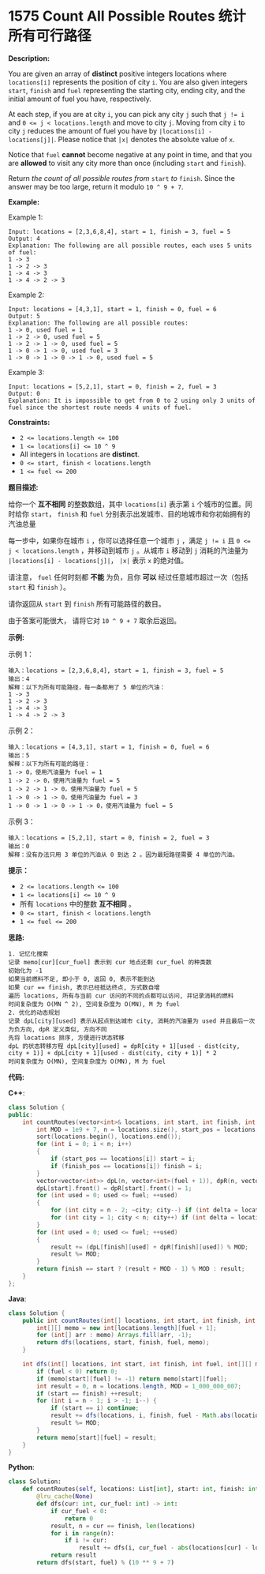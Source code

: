 # 1575 Count All Possible Routes 统计所有可行路径

__Description:__

You are given an array of __distinct__ positive integers locations where `locations[i]` represents the position of city `i`. You are also given integers `start`, `finish` and `fuel` representing the starting city, ending city, and the initial amount of fuel you have, respectively.

At each step, if you are at city `i`, you can pick any city `j` such that `j != i` and `0 <= j < locations.length` and move to city `j`. Moving from city `i` to city `j` reduces the amount of fuel you have by `|locations[i] - locations[j]|`. Please notice that `|x|` denotes the absolute value of `x`.

Notice that `fuel` __cannot__ become negative at any point in time, and that you are __allowed__ to visit any city more than once (including `start` and `finish`).

Return _the count of all possible routes from_ `start` _to_ `finish`. Since the answer may be too large, return it modulo `10 ^ 9 + 7`.

__Example:__

Example 1:

```text
Input: locations = [2,3,6,8,4], start = 1, finish = 3, fuel = 5
Output: 4
Explanation: The following are all possible routes, each uses 5 units of fuel:
1 -> 3
1 -> 2 -> 3
1 -> 4 -> 3
1 -> 4 -> 2 -> 3
```

Example 2:

```text
Input: locations = [4,3,1], start = 1, finish = 0, fuel = 6
Output: 5
Explanation: The following are all possible routes:
1 -> 0, used fuel = 1
1 -> 2 -> 0, used fuel = 5
1 -> 2 -> 1 -> 0, used fuel = 5
1 -> 0 -> 1 -> 0, used fuel = 3
1 -> 0 -> 1 -> 0 -> 1 -> 0, used fuel = 5
```

Example 3:

```text
Input: locations = [5,2,1], start = 0, finish = 2, fuel = 3
Output: 0
Explanation: It is impossible to get from 0 to 2 using only 3 units of fuel since the shortest route needs 4 units of fuel.
```

__Constraints:__

- `2 <= locations.length <= 100`
- `1 <= locations[i] <= 10 ^ 9`
- All integers in `locations` are __distinct__.
- `0 <= start, finish < locations.length`
- `1 <= fuel <= 200`

__题目描述:__

给你一个 __互不相同__ 的整数数组，其中 `locations[i]` 表示第 `i` 个城市的位置。同时给你 `start`， `finish` 和 `fuel` 分别表示出发城市、目的地城市和你初始拥有的汽油总量

每一步中，如果你在城市 `i` ，你可以选择任意一个城市 `j` ，满足  `j != i` 且 `0 <= j < locations.length` ，并移动到城市 `j` 。从城市 `i` 移动到 `j` 消耗的汽油量为 `|locations[i] - locations[j]|`， `|x|` 表示 `x` 的绝对值。

请注意， `fuel` 任何时刻都 __不能__ 为负，且你 __可以__ 经过任意城市超过一次（包括 `start` 和 `finish` ）。

请你返回从 `start` 到 `finish` 所有可能路径的数目。

由于答案可能很大， 请将它对 `10 ^ 9 + 7` 取余后返回。

__示例:__

示例 1：

```text
输入：locations = [2,3,6,8,4], start = 1, finish = 3, fuel = 5
输出：4
解释：以下为所有可能路径，每一条都用了 5 单位的汽油：
1 -> 3
1 -> 2 -> 3
1 -> 4 -> 3
1 -> 4 -> 2 -> 3
```

示例 2：

```text
输入：locations = [4,3,1], start = 1, finish = 0, fuel = 6
输出：5
解释：以下为所有可能的路径：
1 -> 0，使用汽油量为 fuel = 1
1 -> 2 -> 0，使用汽油量为 fuel = 5
1 -> 2 -> 1 -> 0，使用汽油量为 fuel = 5
1 -> 0 -> 1 -> 0，使用汽油量为 fuel = 3
1 -> 0 -> 1 -> 0 -> 1 -> 0，使用汽油量为 fuel = 5
```

示例 3：

```text
输入：locations = [5,2,1], start = 0, finish = 2, fuel = 3
输出：0
解释：没有办法只用 3 单位的汽油从 0 到达 2 。因为最短路径需要 4 单位的汽油。
```

__提示：__

- `2 <= locations.length <= 100`
- `1 <= locations[i] <= 10 ^ 9`
- 所有 `locations` 中的整数 __互不相同__ 。
- `0 <= start, finish < locations.length`
- `1 <= fuel <= 200`

__思路:__

```text
1. 记忆化搜索
记录 memo[cur][cur_fuel] 表示到 cur 地点还剩 cur_fuel 的种类数
初始化为 -1
如果当前燃料不足, 即小于 0, 返回 0, 表示不能到达
如果 cur == finish, 表示已经抵达终点, 方式数自增
遍历 locations, 所有与当前 cur 访问的不同的点都可以访问, 并记录消耗的燃料
时间复杂度为 O(MN ^ 2), 空间复杂度为 O(MN), M 为 fuel
2. 优化的动态规划
记录 dpL[city][used] 表示从起点到达城市 city, 消耗的汽油量为 used 并且最后一次为负方向, dpR 定义类似, 方向不同
先将 locations 排序, 方便进行状态转移
dpL 的状态转移方程 dpL[city][used] = dpR[city + 1][used - dist(city, city + 1)] + dpL[city + 1][used - dist(city, city + 1)] * 2
时间复杂度为 O(MN), 空间复杂度为 O(MN), M 为 fuel
```

__代码:__

__C++__:

```C++
class Solution {
public:
    int countRoutes(vector<int>& locations, int start, int finish, int fuel) {
        int MOD = 1e9 + 7, n = locations.size(), start_pos = locations[start], finish_pos = locations[finish], result = 0;
        sort(locations.begin(), locations.end());
        for (int i = 0; i < n; i++) 
        {
            if (start_pos == locations[i]) start = i;
            if (finish_pos == locations[i]) finish = i;
        }
        vector<vector<int>> dpL(n, vector<int>(fuel + 1)), dpR(n, vector<int>(fuel + 1));
        dpL[start].front() = dpR[start].front() = 1;
        for (int used = 0; used <= fuel; ++used) 
        {
            for (int city = n - 2; ~city; city--) if (int delta = locations[city + 1] - locations[city]; used >= delta) dpL[city][used] = ((used == delta ? 0 : dpL[city + 1][used - delta]) * 2 % MOD + dpR[city + 1][used - delta]) % MOD;
            for (int city = 1; city < n; city++) if (int delta = locations[city] - locations[city - 1]; used >= delta) dpR[city][used] = ((used == delta ? 0 : dpR[city - 1][used - delta]) * 2 % MOD + dpL[city - 1][used - delta]) % MOD;
        }
        for (int used = 0; used <= fuel; ++used) 
        {
            result += (dpL[finish][used] + dpR[finish][used]) % MOD;
            result %= MOD;
        }
        return finish == start ? (result + MOD - 1) % MOD : result;
    }
};
```

__Java__:

```Java
class Solution {
    public int countRoutes(int[] locations, int start, int finish, int fuel) {
        int[][] memo = new int[locations.length][fuel + 1];
        for (int[] arr : memo) Arrays.fill(arr, -1);
        return dfs(locations, start, finish, fuel, memo);
    }

    int dfs(int[] locations, int start, int finish, int fuel, int[][] memo) {
        if (fuel < 0) return 0;
        if (memo[start][fuel] != -1) return memo[start][fuel];
        int result = 0, n = locations.length, MOD = 1_000_000_007;
        if (start == finish) ++result;
        for (int i = n - 1; i > -1; i--) {
            if (start == i) continue;
            result += dfs(locations, i, finish, fuel - Math.abs(locations[i] - locations[start]), memo);
            result %= MOD;
        }
        return memo[start][fuel] = result;
    }
}
```

__Python__:

```Python
class Solution:
    def countRoutes(self, locations: List[int], start: int, finish: int, fuel: int) -> int:
        @lru_cache(None)
        def dfs(cur: int, cur_fuel: int) -> int:
            if cur_fuel < 0:
                return 0
            result, n = cur == finish, len(locations)
            for i in range(n):
                if i != cur:
                    result += dfs(i, cur_fuel - abs(locations[cur] - locations[i]))
            return result
        return dfs(start, fuel) % (10 ** 9 + 7)
```
